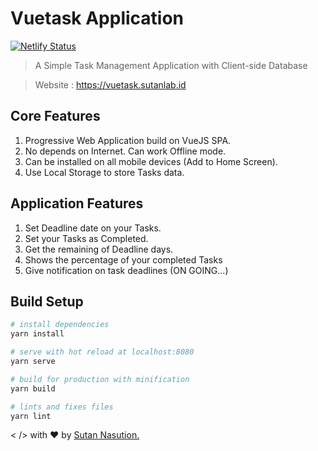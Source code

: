 # Vuetask Application

[![Netlify Status](https://api.netlify.com/api/v1/badges/ed58fd69-d74b-4a42-ae4d-cb760c0c01c9/deploy-status)](https://app.netlify.com/sites/brave-leakey-41b91c/deploys)

> A Simple Task Management Application with Client-side Database

> Website : https://vuetask.sutanlab.id

## Core Features
1. Progressive Web Application build on VueJS SPA.
2. No depends on Internet. Can work Offline mode.
3. Can be installed on all mobile devices (Add to Home Screen).
4. Use Local Storage to store Tasks data.

## Application Features
1. Set Deadline date on your Tasks.
2. Set your Tasks as Completed.
3. Get the remaining of Deadline days.
4. Shows the percentage of your completed Tasks
5. Give notification on task deadlines (ON GOING...)

## Build Setup

``` bash
# install dependencies
yarn install

# serve with hot reload at localhost:8080
yarn serve

# build for production with minification
yarn build

# lints and fixes files
yarn lint
```

< /> with ♥ by [Sutan Nasution.](https://sutanlab.id)
